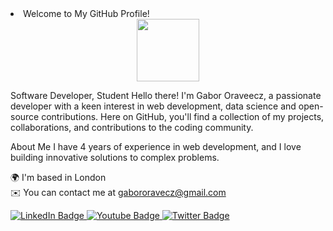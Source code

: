 <li>Welcome to My GitHub Profile!</li>

<div id="header" align="center">
  <img src="https://media.giphy.com/media/M9gbBd9nbDrOTu1Mqx/giphy.gif" width="100"/>
</div>


Software Developer, Student
Hello there! I'm Gabor Oraveecz, a passionate developer with a keen interest in web development, data science and open-source contributions. Here on GitHub, you'll find a collection of my projects, collaborations, and contributions to the coding community.

About Me
I have 4 years of experience in web development, and I love building innovative solutions to complex problems.


🌍  I'm based in London<br>
✉️  You can contact me at gabororavecz@gmail.com


<div id="badges">
  <a href="your-linkedin-URL">
    <img src="https://img.shields.io/badge/LinkedIn-blue?style=for-the-badge&logo=linkedin&logoColor=white" alt="LinkedIn Badge"/>
  </a>
  <a href="your-youtube-URL">
    <img src="https://img.shields.io/badge/YouTube-red?style=for-the-badge&logo=youtube&logoColor=white" alt="Youtube Badge"/>
  </a>
  <a href="your-twitter-URL">
    <img src="https://img.shields.io/badge/Twitter-blue?style=for-the-badge&logo=twitter&logoColor=white" alt="Twitter Badge"/>
  </a>
</div>


<!---
gabororavecz/gabororavecz is a ✨ special ✨ repository because its `README.md` (this file) appears on your GitHub profile.
You can click the Preview link to take a look at your changes.
--->
